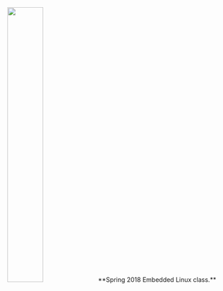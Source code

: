 <img src="https://www.newpaltz.edu/media/identity/logos/newpaltzlogo.jpg" width="40%">  
**Spring 2018 Embedded Linux class.**
